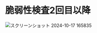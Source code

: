 # 脆弱性検査2回目以降
![スクリーンショット 2024-10-17 165835](https://github.com/user-attachments/assets/4eb9df84-5d34-44ec-88b3-4ac1d941644c)
